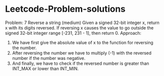 # Leetcode-Problem-solutions

Problem: 7 Reverse a string (medium)
Given a signed 32-bit integer x, return x with its digits reversed. If reversing x causes the value to go outside the signed 32-bit integer range [-231, 231 - 1], then return 0.
Approach:
1. We have first give the absolute value of x to the function for reversing the number.
2. After reversing the number we have to multiply (-1) with the reversed number if the number was negative.
3. And finally, we have to check if the reversed number is greater than INT_MAX or lower than INT_MIN.
